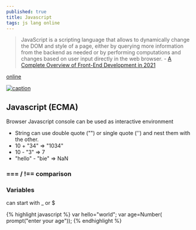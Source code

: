 ```yaml
---
published: true
title: Javascript
tags: js lang online
---
```

> JavaScript is a scripting language that allows to dynamically change the DOM and style of a page, either by querying more information from the backend as needed or by performing computations and changes based on user input directly in the web browser. - [A Complete Overview of Front-End Development in 2021](https://codecapsule.com/2021/01/26/complete-overview-frontend-development-2021/)

[online](https://repl.it/)

[ ![caption](https://i0.wp.com/codecapsule.com/wp-content/uploads/2021/01/techupskill_frontend-SPA.png?resize=1536%2C864&ssl=1) ](https://codecapsule.com/2021/01/26/complete-overview-frontend-development-2021/)

## Javascript (ECMA)

Browser Javascript console can be used as interactive environment

- String can use double quote ("") or single quote ('') and nest them with the other. 
- 10 + "34" => "1034"
- 10 - "3"  => 7
- "hello" - "bie" => NaN

### === / !== comparison

### Variables

can start with \_ or \$

{% highlight javascript %}
var hello="world";
var age=Number( prompt("enter your age"));
{% endhighlight %}